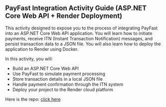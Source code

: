 ## PayFast Integration Activity Guide (ASP.NET Core Web API + Render Deployment)

This activity designed to expose you to the process of integrating PayFast into an ASP.NET Core Web API application. 
You will learn how to initiate payments, receive ITN (Instant Transaction Notification) messages, and persist transaction data to a JSON file.
You will also learn how to deploy the application to Render using Docker.

In this activity, you will:
- Build an ASP.NET Core Web API
- Use PayFast to simulate payment processing
- Store transaction details in a local JSON file
- Handle payment confirmation through the ITN system
- Deploy your project to the Render cloud platform

Here is the repo: [click here](https://github.com/VCDW-2025-PROG7311/PayfastPayments)